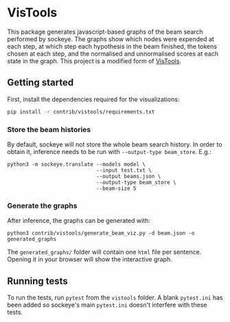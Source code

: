 # VisTools

This package generates javascript-based graphs of the beam search performed by sockeye. The graphs show  which nodes were expended at each step, at which step each hypothesis in the beam finished, the tokens chosen at each step, and the normalised and unnormalised scores at each state in the graph. This project is a modified form of [VisTools](https://github.com/OpenNMT/VisTools).

## Getting started

First, install the dependencies required for the visualizations:

```sh
pip install -r contrib/vistools/requirements.txt
```

### Store the beam histories

By default, sockeye will not store the whole beam search history. In order to obtain it, inference needs to be run with `--output-type beam_store`. E.g.:

```
python3 -m sockeye.translate --models model \
                             --input test.txt \
                             --output beams.json \
                             --output-type beam_store \
                             --beam-size 5
```

### Generate the graphs

After inference, the graphs can be generated with:

```
python3 contrib/vistools/generate_beam_viz.py -d beam.json -o generated_graphs
```

The `generated_graphs/` folder will contain one `html` file per sentence. Opening it in your browser will show the interactive graph.

## Running tests

To run the tests, run `pytest` from the `vistools` folder. A blank `pytest.ini` has been added so sockeye's main `pytest.ini` doesn't interfere with these tests.
